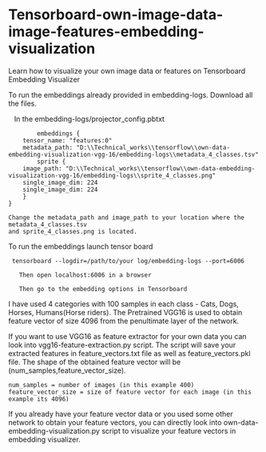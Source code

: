 # Tensorboard-own-image-data-image-features-embedding-visualization
Learn how to visualize your own image data or features on Tensorboard Embedding Visualizer

To run the embeddings already provided in embedding-logs. Download all the files.

    In the embedding-logs/projector_config.pbtxt 
       
            embeddings {
        tensor_name: "features:0"
        metadata_path: "D:\\Technical_works\\tensorflow\\own-data-embedding-visualization-vgg-16/embedding-logs\\metadata_4_classes.tsv"
            sprite {
        image_path: "D:\\Technical_works\\tensorflow\\own-data-embedding-visualization-vgg-16/embedding-logs\\sprite_4_classes.png"
        single_image_dim: 224
        single_image_dim: 224
        }
    }
    
    Change the metadata_path and image_path to your location where the metadata_4_classes.tsv
    and sprite_4_classes.png is located.
    
    
To run the embeddings launch tensor board 

     tensorboard --logdir=/path/to/your log/embedding-logs --port=6006
     
       Then open localhost:6006 in a browser
       
       Then go to the embedding options in Tensorboard
       

I have used 4 categories with 100 samples in each class - Cats, Dogs, Horses, Humans(Horse riders).
The Pretrained VGG16 is used to obtain feature vector of size 4096 from the penultimate layer of the network.

If you want to use VGG16 as feature extractor for your own data you can look into vgg16-feature-extraction.py script.
The script will save your extracted features in feature_vectors.txt file as well as feature_vectors.pkl file. The shape of the obtained feature vector will be (num_samples,feature_vector_size).

    num_samples = number of images (in this example 400)
    feature_vector_size = size of feature vector for each image (in this example its 4096)
    
If you already have your feature vector data or you used some other network to obtain your feature vectors, you can directly look into 
own-data-embedding-visualization.py script to visualize your feature vectors in embedding visualizer.
